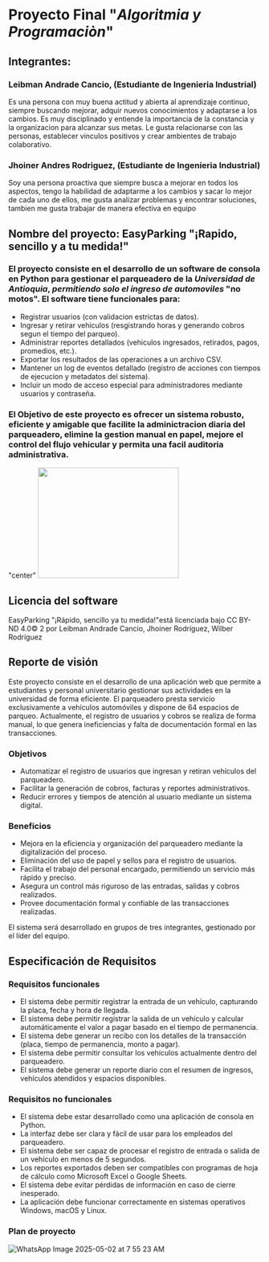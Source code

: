
# Proyecto Final "*Algoritmia y Programaciòn*"


## Integrantes:

### Leibman Andrade Cancio, (Estudiante de Ingenieria Industrial)
Es una persona con muy buena actitud y abierta al aprendizaje continuo, siempre buscando mejorar, adquir nuevos conocimientos y adaptarse a los cambios. Es muy disciplinado y entiende la importancia de la constancia y la organizacion para alcanzar sus metas. Le gusta relacionarse con las personas, establecer vinculos positivos y crear ambientes de trabajo colaborativo.

### Jhoiner Andres Rodriguez, (Estudiante de Ingenieria Industrial)
Soy una persona proactiva que siempre busca a mejorar en todos los aspectos, tengo la habilidad de adaptarme a los cambios y sacar lo mejor de cada uno de ellos, me gusta analizar problemas y encontrar soluciones, tambien me gusta trabajar de manera efectiva en equipo

## Nombre del proyecto: EasyParking "¡Rapido, sencillo y a tu medida!"
### El proyecto consiste en el desarrollo de un software de consola en Python para gestionar el parqueadero de la *Universidad de Antioquia*, *permitiendo solo el ingreso de automoviles* "no motos". El software tiene funcionales para:
* Registrar usuarios (con validacion estrictas de datos).
* Ingresar y retirar vehiculos (resgistrando horas y generando cobros segun el tiempo del parqueo).
* Administrar reportes detallados (vehiculos ingresados, retirados, pagos, promedios, etc.).
* Exportar los resultados de las operaciones a un archivo CSV.
* Mantener un log de eventos detallado (registro de acciones con tiempos de ejecucion y metadatos del sistema).
* Incluir un modo de acceso especial para administradores mediante usuarios y contraseña.

### El Objetivo de este proyecto es ofrecer un sistema robusto, eficiente y amigable que facilite la adminictracion diaria del parqueadero, elimine la gestion manual en papel, mejore el control del flujo vehicular y permita una facil auditoria administrativa.

<div> "center"
<img width="280" height="220" src="https://i.postimg.cc/Qt3MNscL/Logo-Easyparking.jpg"> 
<div></div> 

  ## Licencia del software
EasyParking "¡Rápido, sencillo ya tu medida!"está licenciada bajo CC BY-ND 4.0© 2 por Leibman Andrade Cancio, Jhoiner Rodríguez, Wilber Rodríguez 

## Reporte de visión
Este proyecto consiste en el desarrollo de una aplicación web que permite a estudiantes y personal universitario gestionar sus actividades en la universidad de forma eficiente. El parqueadero presta servicio exclusivamente a vehículos automóviles y dispone de 64 espacios de parqueo. Actualmente, el registro de usuarios y cobros se realiza de forma manual, lo que genera ineficiencias y falta de documentación formal en las transacciones.

### Objetivos
- Automatizar el registro de usuarios que ingresan y retiran vehículos del parqueadero.
- Facilitar la generación de cobros, facturas y reportes administrativos.
- Reducir errores y tiempos de atención al usuario mediante un sistema digital.

### Beneficios
- Mejora en la eficiencia y organización del parqueadero mediante la digitalización del proceso.
- Eliminación del uso de papel y sellos para el registro de usuarios.
- Facilita el trabajo del personal encargado, permitiendo un servicio más rápido y preciso.
- Asegura un control más riguroso de las entradas, salidas y cobros realizados.
- Provee documentación formal y confiable de las transacciones realizadas.

El sistema será desarrollado en grupos de tres integrantes, gestionado por el líder del equipo.

## Especificación de Requisitos

### Requisitos funcionales
- El sistema debe permitir registrar la entrada de un vehículo, capturando la placa, fecha y hora de llegada.
- El sistema debe permitir registrar la salida de un vehículo y calcular automáticamente el valor a pagar basado en el tiempo de permanencia.
- El sistema debe generar un recibo con los detalles de la transacción (placa, tiempo de permanencia, monto a pagar).
- El sistema debe permitir consultar los vehículos actualmente dentro del parqueadero.
- El sistema debe generar un reporte diario con el resumen de ingresos, vehículos atendidos y espacios disponibles.

### Requisitos no funcionales
- El sistema debe estar desarrollado como una aplicación de consola en Python.
- La interfaz debe ser clara y fácil de usar para los empleados del parqueadero.
- El sistema debe ser capaz de procesar el registro de entrada o salida de un vehículo en menos de 5 segundos.
- Los reportes exportados deben ser compatibles con programas de hoja de cálculo como Microsoft Excel o Google Sheets.
- El sistema debe evitar pérdidas de información en caso de cierre inesperado.
- La aplicación debe funcionar correctamente en sistemas operativos Windows, macOS y Linux.

### Plan de proyecto
![WhatsApp Image 2025-05-02 at 7 55 23 AM](https://github.com/user-attachments/assets/2bbac9f8-5c74-4231-ad9d-18d0abff1713)


